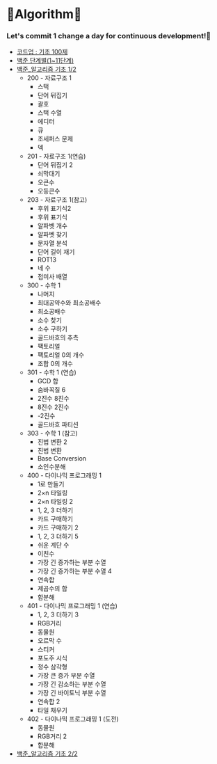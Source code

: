 # 🥇Algorithm🥇 
### Let's commit 1 change a day for continuous development!💪
- [코드업 : 기초 100제](https://codeup.kr/problemsetsol.php?psid=33)
- [백준 단계별(1~11단계)](https://www.acmicpc.net/step)
- [백준_알고리즘 기초 1/2](https://code.plus/course/41)   
    - 200 - 자료구조 1
        - 스택
        - 단어 뒤집기
        - 괄호
        - 스택 수열
        - 에디터
        - 큐
        - 조세퍼스 문제
        - 덱
    - 201 - 자료구조 1(연습)
        - 단어 뒤집기 2
        - 쇠막대기
        - 오큰수
        - 오등큰수
    - 203 - 자료구조 1(참고)
        - 후위 표기식2
        - 후위 표기식
        - 알파벳 개수
        - 알파벳 찾기
        - 문자열 분석
        - 단어 길이 재기
        - ROT13
        - 네 수
        - 접미사 배열
    - 300 - 수학 1
        - 나머지
        - 최대공약수와 최소공배수
        - 최소공배수
        - 소수 찾기
        - 소수 구하기
        - 골드바흐의 추측
        - 팩토리얼
        - 팩토리얼 0의 개수
        - 조합 0의 개수
    - 301 - 수학 1 (연습)
        - GCD 합
        - 숨바꼭질 6
        - 2진수 8진수
        - 8진수 2진수
        - -2진수
        - 골드바흐 파티션
    - 303 - 수학 1 (참고)
        - 진법 변환 2
        - 진법 변환
        - Base Conversion
        - 소인수분해
    - 400 - 다이나믹 프로그래밍 1
        - 1로 만들기
        - 2×n 타일링
        - 2×n 타일링 2
        - 1, 2, 3 더하기
        - 카드 구매하기
        - 카드 구매하기 2
        - 1, 2, 3 더하기 5
        - 쉬운 계단 수
        - 이친수
        - 가장 긴 증가하는 부분 수열
        - 가장 긴 증가하는 부분 수열 4
        - 연속합
        - 제곱수의 합
        - 합분해
    - 401 - 다이나믹 프로그래밍 1 (연습)
        - 1, 2, 3 더하기 3
        - RGB거리
        - 동물원
        - 오르막 수
        - 스티커
        - 포도주 시식
        - 정수 삼각형
        - 가장 큰 증가 부분 수열
        - 가장 긴 감소하는 부분 수열
        - 가장 긴 바이토닉 부분 수열
        - 연속합 2
        - 타일 채우기
    - 402 - 다이나믹 프로그래밍 1 (도전)
        - 동물원
        - RGB거리 2
        - 합분해
- [백준_알고리즘 기초 2/2](https://code.plus/course/42) 
